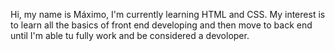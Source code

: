 Hi, my name is Máximo, I'm currently learning HTML and CSS. My interest is to learn all the basics of front end developing and then move to back end until I'm able tu fully work and be considered a devoloper.

